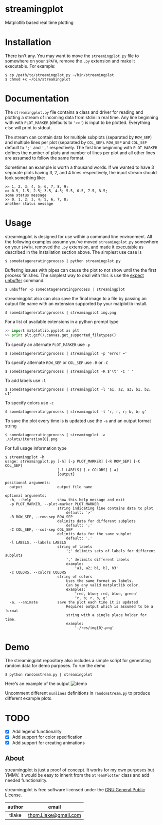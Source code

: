 streamingplot
=============
Matplotlib based real time plotting
    
Installation
============
There isn't any. You may want to move the `streamingplot.py` file to somewhere on your `$PATH`, remove the `.py` extension and make it executable. For example:
```
$ cp /path/to/streamingplot.py ~/bin/streamingplot
$ chmod +x ~/bin/streamingplot
```

Documentation
=============
The `streamingplot.py` file contains a class and driver for reading and plotting a stream of incoming data from stdin in real time. Any line beginning with with `PLOT_MARKER` (defaults to `'>>'`) is input to be plotted. Everything else will print to stdout.

The stream can contain data for multiple subplots (separated by `ROW_SEP`) and multiple lines per plot (separated by `COL_SEP`). `ROW_SEP` and `COL_SEP` default to `';'` and `','` respectively. The first line beginning with `PLOT_MARKER` defines the number of plots and number of lines per plot and all other lines are assumed to follow the same format.

Sometimes an example is worth a thousand words. If we wanted to have 3 separate plots having 3, 2, and 4 lines respectively, the input stream should look something like:
```
>> 1, 2, 3; 4, 5; 6, 7, 8, 9;
>> 0.5, 1.5, 2.5; 3.5, 4.5; 5.5, 6.5, 7.5, 8.5;
some status message
>> 0, 1, 2; 3, 4; 5, 6, 7, 8; 
another status message
```

Usage
=====
streamingplot is designed for use within a command line environment. All the following examples assume you've moved `streamingplot.py` somewhere on your `$PATH`, removed the `.py` extension, and made it executable as described in the Installation section above. The simplest use case is
```
$ somedatageneratingprocess | python streamingplot.py
```
Buffering issues with pipes can cause the plot to not show until the the first process finishes. The simplest way to deal with this is use the [expect](http://expect.sourceforge.net/) [unbuffer](http://linuxcommand.org/man_pages/unbuffer1.html) command.
```
$ unbuffer -p somedatageneratingprocess | streamingplot
```
streamingplot also can also save the final image to a file by passing an output file name with an extension supported by your matplotlib install.
```
$ somedatageneratingprocess | streamingplot img.png
```
For a list of available extensions in a python prompt type
```python
>> import matplotlib.pyplot as plt
>> print plt.gcf().canvas.get_supported_filetypes()
```
To specify an alternate `PLOT_MARKER` use `-p`
```
$ somedatageneratingprocess | streamingplot -p 'error ='
```
To specify alternate `ROW_SEP` or `COL_SEP` use `-R` or `-C`
```
$ somedatageneratingprocess | streamingplot -R $'\t' -C ' '
```
To add labels use `-l`
```
$ somedatageneratingprocess | streamingplot -l 'a1, a2, a3; b1, b2; c1'
```
To specify colors use `-c`
```
$ somedatageneratingprocess | streamingplot -l 'r, r, r; b, b; g'
```
To save the plot every time is is updated use the `-a` and an output format string
```
$ somedatageneratingprocess | streamingplot -a ./plots/iteration{0}.png
```
For full usage information type
```
$ streamingplot -h
usage: streamingplot.py [-h] [-p PLOT_MARKER] [-R ROW_SEP] [-C COL_SEP]
                        [-l LABELS] [-c COLORS] [-a]
                        [output]

positional arguments:
  output                output file name

optional arguments:
  -h, --help            show this help message and exit
  -p PLOT_MARKER, --plot-marker PLOT_MARKER
                        string indicating line contains data to plot
                            default: '>'
  -R ROW_SEP, --row-sep ROW_SEP
                        delimits data for different subplots
                            default: ';'
  -C COL_SEP, --col-sep COL_SEP
                        delimits data for the same subplot
                            default: ','
  -l LABELS, --labels LABELS
                        string of labels
                            ';' delimits sets of labels for different subplots
                            ',' delimits different labels
                            example:
                                'a1, a2; b1, b2, b3'
  -c COLORS, --colors COLORS
                        string of colors
                            Uses the same format as labels.
                            Can be any valid matplotlib color.
                            examples:
                                'red, blue; red, blue, green'
                                'r, b; r, b, g'
  -a, --animate         save the plot each time it is updated
                            Requires output which is assumed to be a format
                            string with a single place holder for time.
                            example:
                                './res/img{0}.png'
```
Demo
====
The streamingplot repository also includes a simple script for generating random data for demo purposes. To run the demo 
```
$ python randomstream.py | streamingplot
```

Here's an example of the output ![demo](https://raw.github.com/thomlake/streamingplot/master/demo.gif)


Uncomment different `numlines` definitions in `randomstream.py` to produce different example plots.


TODO
====
- [x] Add legend functionality
- [x] Add support for color specification
- [x] Add support for creating animations

About
-----
streamingplot is just a proof of concept. It works for my own purposes but YMMV. It would be easy to inherit from the `StreamPlotter` class and add needed functionality.

streamingplot is free software licensed under the [GNU General Public License](http://www.gnu.org/licenses/gpl.html).

| author | email |
|:--:| :--: |
| tllake | thom.l.lake@gmail.com |

